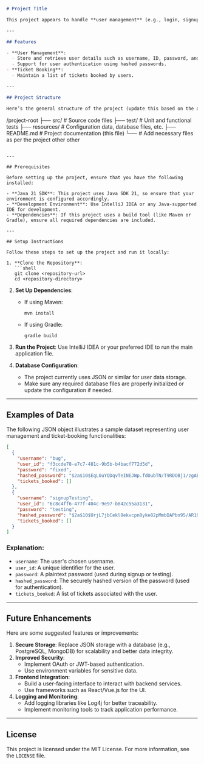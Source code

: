 ``` markdown
# Project Title

This project appears to handle **user management** (e.g., login, signup, hashing passwords) with functionalities such as storing user data and booking tickets. Below is a high-level overview of the project, its purpose, and how to set it up.

---

## Features

- **User Management**:
  - Store and retrieve user details such as username, ID, password, and hashed password.
  - Support for user authentication using hashed passwords.
- **Ticket Booking**:
  - Maintain a list of tickets booked by users.

---

## Project Structure

Here’s the general structure of the project (update this based on the actual files in your codebase):
```
/project-root ├── src/ # Source code files ├── test/ # Unit and functional tests ├── resources/ # Configuration data, database files, etc. ├── README.md # Project documentation (this file) └──  # Add necessary files as per the project
other
other
``` 

---

## Prerequisites

Before setting up the project, ensure that you have the following installed:

- **Java 21 SDK**: This project uses Java SDK 21, so ensure that your environment is configured accordingly.
- **Development Environment**: Use IntelliJ IDEA or any Java-supported IDE for development.
- **Dependencies**: If this project uses a build tool (like Maven or Gradle), ensure all required dependencies are included.

---

## Setup Instructions

Follow these steps to set up the project and run it locally:

1. **Clone the Repository**:
   ```shell
   git clone <repository-url>
   cd <repository-directory>
   ```

2. **Set Up Dependencies**:
    - If using Maven:
      ```shell
      mvn install
      ```
    - If using Gradle:
      ```shell
      gradle build
      ```

3. **Run the Project**:
   Use IntelliJ IDEA or your preferred IDE to run the main application file.

4. **Database Configuration**:
    - The project currently uses JSON or similar for user data storage.
    - Make sure any required database files are properly initialized or update the configuration if needed.

---

## Examples of Data

The following JSON object illustrates a sample dataset representing user management and ticket-booking functionalities:

```json
[
  {
    "username": "bug",
    "user_id": "f3ccde78-e7c7-481c-9b5b-b4bacf772d5d",
    "password": "fixed",
    "hashed_password": "$2a$10$EqL0uYQDqvTeINEJWp.fdOubTN/T9RDOBj1/zgAEUH1xLwyA4ppKS",
    "tickets_booked": []
  },
  {
    "username": "signupTesting",
    "user_id": "6c8c4ff6-477f-404c-9e97-b842c55a3131",
    "password": "testing",
    "hashed_password": "$2a$10$UrjL7jbCekl8ekvcpn8yke82pMmbDAPbn95/AR1GpDttONaUpGsky",
    "tickets_booked": []
  }
]
```

### Explanation:

- `username`: The user's chosen username.
- `user_id`: A unique identifier for the user.
- `password`: A plaintext password (used during signup or testing).
- `hashed_password`: The securely hashed version of the password (used for authentication).
- `tickets_booked`: A list of tickets associated with the user.

---

## Future Enhancements

Here are some suggested features or improvements:

1. **Secure Storage**: Replace JSON storage with a database (e.g., PostgreSQL, MongoDB) for scalability and better data integrity.
2. **Improved Security**:
    - Implement OAuth or JWT-based authentication.
    - Use environment variables for sensitive data.
3. **Frontend Integration**:
    - Build a user-facing interface to interact with backend services.
    - Use frameworks such as React/Vue.js for the UI.
4. **Logging and Monitoring**:
    - Add logging libraries like Log4j for better traceability.
    - Implement monitoring tools to track application performance.

---

## License

This project is licensed under the MIT License. For more information, see the `LICENSE` file.
```
